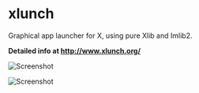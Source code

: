 # xlunch
Graphical app launcher for X, using pure Xlib and Imlib2.

**Detailed info at http://www.xlunch.org/**


![Screenshot](/../Screenshot/screenshot.png?raw=true "Screenshot")

![Screenshot](/../Screenshot/screenshot2.png?raw=true "Screenshot")
